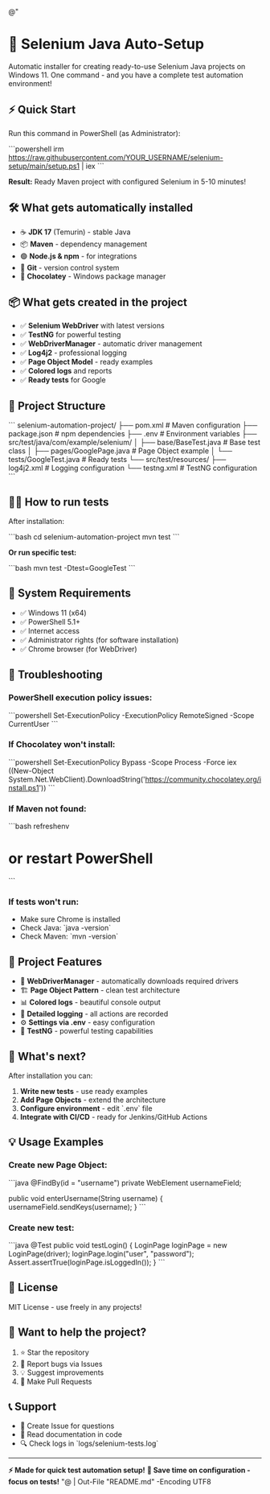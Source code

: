 @"
# 🚀 Selenium Java Auto-Setup

Automatic installer for creating ready-to-use Selenium Java projects on Windows 11. One command - and you have a complete test automation environment!

## ⚡ Quick Start

Run this command in PowerShell (as Administrator):

\`\`\`powershell
irm https://raw.githubusercontent.com/YOUR_USERNAME/selenium-setup/main/setup.ps1 | iex
\`\`\`

**Result:** Ready Maven project with configured Selenium in 5-10 minutes!

## 🛠️ What gets automatically installed

- ☕ **JDK 17** (Temurin) - stable Java
- 📦 **Maven** - dependency management
- 🟢 **Node.js & npm** - for integrations
- 📄 **Git** - version control system
- 🍫 **Chocolatey** - Windows package manager

## 📦 What gets created in the project

- ✅ **Selenium WebDriver** with latest versions
- ✅ **TestNG** for powerful testing
- ✅ **WebDriverManager** - automatic driver management
- ✅ **Log4j2** - professional logging
- ✅ **Page Object Model** - ready examples
- ✅ **Colored logs** and reports
- ✅ **Ready tests** for Google

## 📁 Project Structure

\`\`\`
selenium-automation-project/
├── pom.xml                          # Maven configuration
├── package.json                     # npm dependencies
├── .env                             # Environment variables
├── src/test/java/com/example/selenium/
│   ├── base/BaseTest.java           # Base test class
│   ├── pages/GooglePage.java        # Page Object example
│   └── tests/GoogleTest.java        # Ready tests
└── src/test/resources/
    ├── log4j2.xml                   # Logging configuration
    └── testng.xml                   # TestNG configuration
\`\`\`

## 🏃‍♂️ How to run tests

After installation:

\`\`\`bash
cd selenium-automation-project
mvn test
\`\`\`

**Or run specific test:**

\`\`\`bash
mvn test -Dtest=GoogleTest
\`\`\`

## 🎯 System Requirements

- ✅ Windows 11 (x64)
- ✅ PowerShell 5.1+
- ✅ Internet access
- ✅ Administrator rights (for software installation)
- ✅ Chrome browser (for WebDriver)

## 🔧 Troubleshooting

### PowerShell execution policy issues:
\`\`\`powershell
Set-ExecutionPolicy -ExecutionPolicy RemoteSigned -Scope CurrentUser
\`\`\`

### If Chocolatey won't install:
\`\`\`powershell
Set-ExecutionPolicy Bypass -Scope Process -Force
iex ((New-Object System.Net.WebClient).DownloadString('https://community.chocolatey.org/install.ps1'))
\`\`\`

### If Maven not found:
\`\`\`bash
refreshenv
# or restart PowerShell
\`\`\`

### If tests won't run:
- Make sure Chrome is installed
- Check Java: \`java -version\`
- Check Maven: \`mvn -version\`

## 🎨 Project Features

- 🎯 **WebDriverManager** - automatically downloads required drivers
- 🏗️ **Page Object Pattern** - clean test architecture
- 📊 **Colored logs** - beautiful console output
- 📝 **Detailed logging** - all actions are recorded
- ⚙️ **Settings via .env** - easy configuration
- 🧪 **TestNG** - powerful testing capabilities

## 🚀 What's next?

After installation you can:

1. **Write new tests** - use ready examples
2. **Add Page Objects** - extend the architecture
3. **Configure environment** - edit \`.env\` file
4. **Integrate with CI/CD** - ready for Jenkins/GitHub Actions

## 💡 Usage Examples

### Create new Page Object:
\`\`\`java
@FindBy(id = "username")
private WebElement usernameField;

public void enterUsername(String username) {
    usernameField.sendKeys(username);
}
\`\`\`

### Create new test:
\`\`\`java
@Test
public void testLogin() {
    LoginPage loginPage = new LoginPage(driver);
    loginPage.login("user", "password");
    Assert.assertTrue(loginPage.isLoggedIn());
}
\`\`\`

## 📄 License

MIT License - use freely in any projects!

## 🤝 Want to help the project?

1. ⭐ Star the repository
2. 🐛 Report bugs via Issues
3. 💡 Suggest improvements
4. 🔄 Make Pull Requests

## 📞 Support

- 📝 Create Issue for questions
- 📖 Read documentation in code
- 🔍 Check logs in \`logs/selenium-tests.log\`

---

**⚡ Made for quick test automation setup!**
**💪 Save time on configuration - focus on tests!**
"@ | Out-File "README.md" -Encoding UTF8
```
